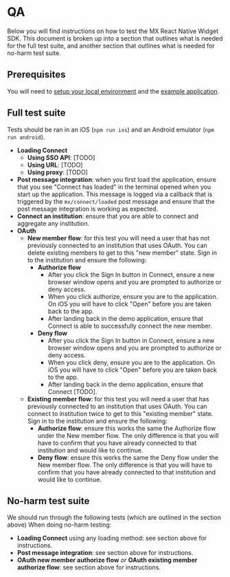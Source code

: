 # QA

Below you will find instructions on how to test the MX React Native Widget SDK.
This document is broken up into a section that outlines what is needed for the
full test suite, and another section that outlines what is needed for no-harm
test suite.

## Prerequisites

You will need to [setup your local environment](./setup.md) and the
[example application](./../example/README.md).


## Full test suite

Tests should be ran in an iOS (`npm run ios`) and an Android emulator (`npm run
android`).

- **Loading Connect**
    - **Using SSO API**: [TODO]
    - **Using URL**: [TODO]
    - **Using proxy**: [TODO]
- **Post message integration**: when you first load the application, ensure
  that you see "Connect has loaded" in the terminal opened when you start up
  the application. This message is logged via a callback that is triggered by
  the `mx/connect/loaded` post message and ensure that the post message
  integration is working as expected.
- **Connect an institution**: ensure that you are able to connect and aggregate
  any institution.
- **OAuth**
    - **New member flow**: for this test you will need a user that has not
    previously connected to an institution that uses OAuth. You can delete
    existing members to get to this "new member" state. Sign in to the
    institution and ensure the following:
        - **Authorize flow**
            - After you click the Sign In button in Connect, ensure a new
            browser window opens and you are prompted to authorize or deny
            access.
            - When you click authorize, ensure you are to the application. On
            iOS you will have to click "Open" before you are taken back to the
            app.
            - After landing back in the demo application, ensure that Connect
            is able to successfully connect the new member.
        - **Deny flow**
            - After you click the Sign In button in Connect, ensure a new
            browser window opens and you are prompted to authorize or deny
            access.
            - When you click deny, ensure you are to the application. On iOS
            you will have to click "Open" before you are taken back to the app.
            - After landing back in the demo application, ensure that Connect
            [TODO].
    - **Existing member flow**: for this test you will need a user that has
    previously connected to an institution that uses OAuth. You can connect to
    institution twice to get to this "existing member" state. Sign in to the
    institution and ensure the following:
        - **Authorize flow**: ensure this works the same the Authorize flow
        under the New member flow. The only difference is that you will have to
        confirm that you have already connected to that institution and would
        like to continue.
        - **Deny flow**: ensure this works the same the Deny flow under the New
        member flow. The only difference is that you will have to confirm that
        you have already connected to that institution and would like to
        continue.

## No-harm test suite

We should run through the following tests (which are outlined in the section
above) When doing no-harm testing:

- **Loading Connect** using any loading method: see section above for
  instructions.
- **Post message integration**: see section above for instructions.
- **OAuth new member authorize flow** *or* **OAuth existing member authorize
  flow**: see section above for instructions.
